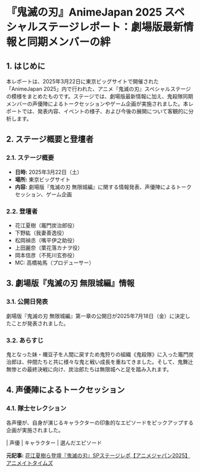 # 『鬼滅の刃』AnimeJapan 2025 スペシャルステージレポート：劇場版最新情報と同期メンバーの絆

## 1. はじめに

本レポートは、2025年3月22日に東京ビッグサイトで開催された「AnimeJapan 2025」内で行われた、アニメ『鬼滅の刃』スペシャルステージの模様をまとめたものです。ステージでは、劇場版最新情報に加え、鬼殺隊同期メンバーの声優陣によるトークセッションやゲーム企画が実施されました。本レポートでは、発表内容、イベントの様子、および今後の展開について客観的に分析します。

## 2. ステージ概要と登壇者

### 2.1. ステージ概要

* **日時:** 2025年3月22日（土）
* **場所:** 東京ビッグサイト
* **内容:** 劇場版『鬼滅の刃 無限城編』に関する情報発表、声優陣によるトークセッション、ゲーム企画

### 2.2. 登壇者

* 花江夏樹（竈門炭治郎役）
* 下野紘（我妻善逸役）
* 松岡禎丞（嘴平伊之助役）
* 上田麗奈（栗花落カナヲ役）
* 岡本信彦（不死川玄弥役）
* MC: 高橋祐馬（プロデューサー）

## 3. 劇場版『鬼滅の刃 無限城編』情報

### 3.1. 公開日発表

劇場版『鬼滅の刃 無限城編』第一章の公開日が2025年7月18日（金）に決定したことが発表されました。

### 3.2. あらすじ

鬼となった妹・禰󠄀豆子を人間に戻すため鬼狩りの組織《鬼殺隊》に入った竈門炭治郎は、仲間たちと共に様々な鬼と戦い成長を重ねてきました。そして、鬼舞辻󠄀無惨との最終決戦に向け、炭治郎たちは無限城へと足を踏み入れます。

## 4. 声優陣によるトークセッション

### 4.1. 隊士セレクション

各声優が、自身が演じるキャラクターの印象的なエピソードをピックアップする企画が実施されました。

| 声優 | キャラクター | 選んだエピソード 

**元記事:** [花江夏樹ら登壇『鬼滅の刃』SPステージレポ【アニメジャパン2025】 アニメイトタイムズ](https://www.animatetimes.com/news/details.php?id=1742629933)